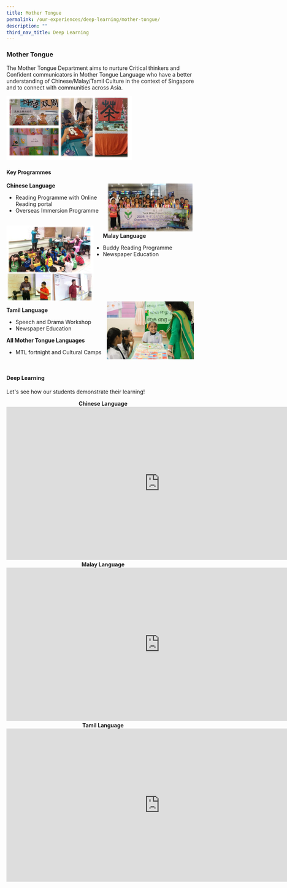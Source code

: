 ```yaml
---
title: Mother Tongue
permalink: /our-experiences/deep-learning/mother-tongue/
description: ""
third_nav_title: Deep Learning
---
```

### **Mother Tongue**
The Mother Tongue Department aims to nurture Critical thinkers and Confident communicators in Mother Tongue Language who have a better understanding of Chinese/Malay/Tamil Culture in the context of Singapore and to connect with communities across Asia.

<img style="width:65%" src="/images/deeplearningmtl1.jpg">

#### **Key Programmes**
<img align="right" style="width:45%;margin-right:15px;" src="/images/deeplearningmtl2.jpg">

**Chinese Language**
*   Reading Programme with Online Reading portal
*   Overseas Immersion Programme

<br clear="left">

<img align="left" style="width:45%;margin-right:25px;" src="/images/deeplearningmtl3.jpg">

**Malay Language**  
*   Buddy Reading Programme  
*   Newspaper Education

<br clear="left">

<img align="right" style="width:45%;margin-right:15px;" src="/images/deeplearningmtl4.jpg">

**Tamil Language**
* Speech and Drama Workshop
* Newspaper Education

**All Mother Tongue Languages**
*   MTL fortnight and Cultural Camps

<br clear="left">

#### **Deep Learning**
Let's see how our students demonstrate their learning!

<center><b>Chinese Language</b></center>

<iframe allowfullscreen="" allow="accelerometer; autoplay; clipboard-write; encrypted-media; gyroscope; picture-in-picture" frameborder="0" title="Chinese" src="https://www.youtube.com/embed/fNcrorbGLG4" height="400" width="800"></iframe>

<center><b>Malay Language</b></center>

<iframe allowfullscreen="" allow="accelerometer; autoplay; clipboard-write; encrypted-media; gyroscope; picture-in-picture" frameborder="0" title="Haziq ML COL" src="https://www.youtube.com/embed/thN3Eu_jK9U" height="400" width="800"></iframe>

<center><b>Tamil Language</b></center>

<iframe allowfullscreen="" allow="accelerometer; autoplay; clipboard-write; encrypted-media; gyroscope; picture-in-picture" frameborder="0" title="4A Tamil COL" src="https://www.youtube.com/embed/u3uOSk1BvPM" height="400" width="800"></iframe>